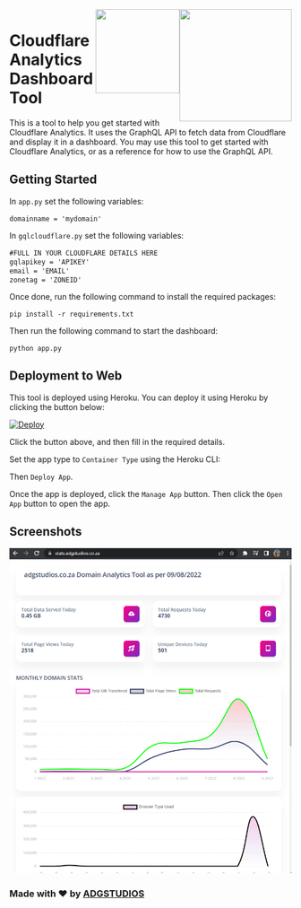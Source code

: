 <img src="https://upload.wikimedia.org/wikipedia/commons/1/17/GraphQL_Logo.svg" width="200" height="200" align="right" />

<img src="https://upload.wikimedia.org/wikipedia/commons/9/94/Cloudflare_Logo.png" width="150" height="150" align="right" />


# Cloudflare Analytics Dashboard Tool

This is a tool to help you get started with Cloudflare Analytics. It uses the GraphQL API to fetch data from Cloudflare and display it in a dashboard. You may use this tool to get started with Cloudflare Analytics, or as a reference for how to use the GraphQL API.

## Getting Started

In `app.py` set the following variables:

```
domainname = 'mydomain'
```

In `gqlcloudflare.py` set the following variables:

```
#FULL IN YOUR CLOUDFLARE DETAILS HERE
gqlapikey = 'APIKEY'
email = 'EMAIL'
zonetag = 'ZONEID'
```

Once done, run the following command to install the required packages:

```
pip install -r requirements.txt
```

Then run the following command to start the dashboard:

```
python app.py
```

## Deployment to Web

This tool is deployed using Heroku. You can deploy it using Heroku by clicking the button below:

[![Deploy](https://www.herokucdn.com/deploy/button.svg)](https://heroku.com/deploy)

Click the button above, and then fill in the required details.

Set the app type to `Container Type` using the Heroku CLI:

Then `Deploy App`.

Once the app is deployed, click the `Manage App` button. Then click the `Open App` button to open the app.


## Screenshots
![Screenshot 1](./static/adgstudios.co.za.png)

### Made with ❤️ by [ADGSTUDIOS](https://adgstudios.co.za)

